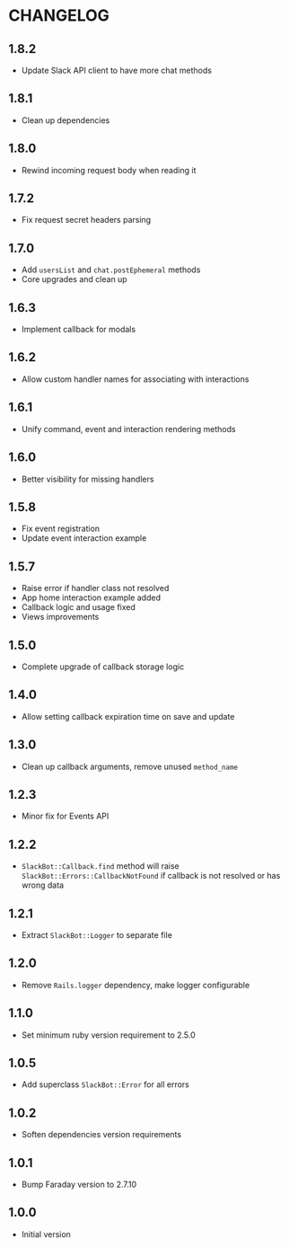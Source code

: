# CHANGELOG

## 1.8.2

- Update Slack API client to have more chat methods

## 1.8.1

- Clean up dependencies

## 1.8.0

- Rewind incoming request body when reading it

## 1.7.2

- Fix request secret headers parsing

## 1.7.0

- Add `usersList` and `chat.postEphemeral` methods
- Core upgrades and clean up

## 1.6.3

- Implement callback for modals

## 1.6.2

- Allow custom handler names for associating with interactions

## 1.6.1

- Unify command, event and interaction rendering methods

## 1.6.0

- Better visibility for missing handlers

## 1.5.8

- Fix event registration
- Update event interaction example

## 1.5.7

- Raise error if handler class not resolved
- App home interaction example added
- Callback logic and usage fixed
- Views improvements

## 1.5.0

- Complete upgrade of callback storage logic

## 1.4.0

- Allow setting callback expiration time on save and update

## 1.3.0

- Clean up callback arguments, remove unused `method_name`

## 1.2.3

- Minor fix for Events API

## 1.2.2

- `SlackBot::Callback.find` method will raise `SlackBot::Errors::CallbackNotFound` if callback is not resolved or has wrong data

## 1.2.1

- Extract `SlackBot::Logger` to separate file

## 1.2.0

- Remove `Rails.logger` dependency, make logger configurable

## 1.1.0

- Set minimum ruby version requirement to 2.5.0

## 1.0.5

- Add superclass `SlackBot::Error` for all errors

## 1.0.2

- Soften dependencies version requirements

## 1.0.1

- Bump Faraday version to 2.7.10

## 1.0.0

- Initial version
